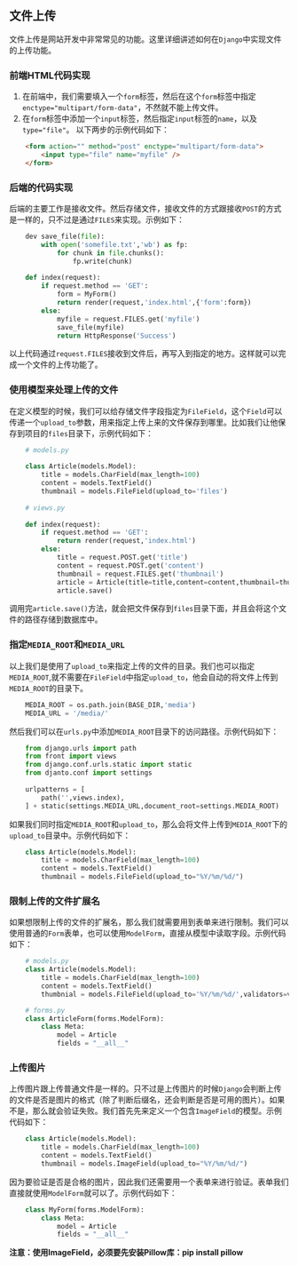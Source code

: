 ## 文件上传

文件上传是网站开发中非常常见的功能。这里详细讲述如何在`Django`中实现文件的上传功能。

### 前端HTML代码实现

1. 在前端中，我们需要填入一个`form`标签，然后在这个`form`标签中指定`enctype="multipart/form-data"`，不然就不能上传文件。
2. 在`form`标签中添加一个`input`标签，然后指定`input`标签的`name`，以及`type="file"`。
以下两步的示例代码如下：
```html
    <form action="" method="post" enctype="multipart/form-data">
        <input type="file" name="myfile" />
    </form>
```

### 后端的代码实现

后端的主要工作是接收文件。然后存储文件，接收文件的方式跟接收`POST`的方式是一样的，只不过是通过`FILES`来实现。示例如下：
```python
    dev save_file(file):
        with open('somefile.txt','wb') as fp:
            for chunk in file.chunks():
                fp.write(chunk)
                
    def index(request):
        if request.method == 'GET':
            form = MyForm()
            return render(request,'index.html',{'form':form})
        else:
            myfile = request.FILES.get('myfile')
            save_file(myfile)
            return HttpResponse('Success')
```
以上代码通过`request.FILES`接收到文件后，再写入到指定的地方。这样就可以完成一个文件的上传功能了。


### 使用模型来处理上传的文件

在定义模型的时候，我们可以给存储文件字段指定为`FileField`，这个`Field`可以传递一个`upload_to`参数，用来指定上传上来的文件保存到哪里。比如我们让他保存到项目的`files`目录下，示例代码如下：
```python
    # models.py
    
    class Article(models.Model):
        title = models.CharField(max_length=100)
        content = models.TextField()
        thumbnail = models.FileField(upload_to='files')
        
    # views.py
    
    def index(request):
        if request.method == 'GET':
            return render(request,'index.html')
        else:
            title = request.POST.get('title')
            content = request.POST.get('content')
            thumbnail = request.FILES.get('thumbnail')
            article = Article(title=title,content=content,thumbnail=thumbnail)
            article.save()
```
调用完`article.save()`方法，就会把文件保存到`files`目录下面，并且会将这个文件的路径存储到数据库中。

### 指定`MEDIA_ROOT`和`MEDIA_URL`

以上我们是使用了`upload_to`来指定上传的文件的目录。我们也可以指定`MEDIA_ROOT`,就不需要在`FileField`中指定`upload_to`，他会自动的将文件上传到`MEDIA_ROOT`的目录下。
```python
    MEDIA_ROOT = os.path.join(BASE_DIR,'media')
    MEDIA_URL = '/media/'
```
然后我们可以在`urls.py`中添加`MEDIA_ROOT`目录下的访问路径。示例代码如下：
```python
    from django.urls import path
    from front import views
    from django.conf.urls.static import static
    from djanto.conf import settings
    
    urlpatterns = [
        path('',views.index),
    ] + static(settings.MEDIA_URL,document_root=settings.MEDIA_ROOT)
```
如果我们同时指定`MEDIA_ROOT`和`upload_to`，那么会将文件上传到`MEDIA_ROOT`下的`upload_to`目录中。示例代码如下：
```python
    class Article(models.Model):
        title = models.CharField(max_length=100)
        content = models.TextField()
        thumbnail = models.FileField(upload_to="%Y/%m/%d/")
```

### 限制上传的文件扩展名

如果想限制上传的文件的扩展名，那么我们就需要用到表单来进行限制。我们可以使用普通的`Form`表单，也可以使用`ModelForm`，直接从模型中读取字段。示例代码如下：
```python
    # models.py
    class Article(models.Model):
        title = models.CharField(max_length=100)
        content = models.TextField()
        thumbnial = models.FileField(upload_to='%Y/%m/%d/',validators=validators[validators.FileExtensionValidator(['txt','pdf'])])

    # forms.py
    class ArticleForm(forms.ModelForm):
        class Meta:
            model = Article
            fields = "__all__"
```

### 上传图片

上传图片跟上传普通文件是一样的。只不过是上传图片的时候`Django`会判断上传的文件是否是图片的格式（除了判断后缀名，还会判断是否是可用的图片）。如果不是，那么就会验证失败。我们首先先来定义一个包含`ImageField`的模型。示例代码如下：
```python
    class Article(models.Model):
        title = models.CharField(max_length=100)
        content = models.TextField()
        thumbnail = models.ImageField(upload_to="%Y/%m/%d/")
```
因为要验证是否是合格的图片，因此我们还需要用一个表单来进行验证。表单我们直接就使用`ModelForm`就可以了。示例代码如下：
```python
    class MyForm(forms.ModelForm):
        class Meta:
            model = Article
            fields = "__all__"
```
**注意：使用ImageField，必须要先安装Pillow库：pip install pillow**
